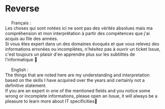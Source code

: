 # Reverse

<img src='https://user-images.githubusercontent.com/9498543/158698861-bb935775-2024-4839-b2b1-5a617e677bfb.png' width='16'> Français :  
Les choses qui sont notées ici ne sont pas des vérités absolues mais ma compréhension et mon interprétation à partir des compétences que j'ai acquis au file des années.  
Si vous êtes expert dans un des domaines évoqués et que vous relevez des informations erronées ou incomplètes, n'hésitez pas à ouvrir un ticket Issue, c'est toujours un plaisir d'en apprendre plus sur les subtilités de l'informatique 🙂

<img src='https://user-images.githubusercontent.com/9498543/158698141-c52be1ee-18b6-464d-9a42-6713ff93d7e9.png' width='16'> English :  
The things that are noted here are my understanding and interpretation based on the skills I have acquired over the years and certainly not a definitive statement.  
If you are an expert in one of the mentioned fields and you notice some wrong or incomplete informations, please open an Issue, it will always be a pleasure to learn more about IT specificities🙂
